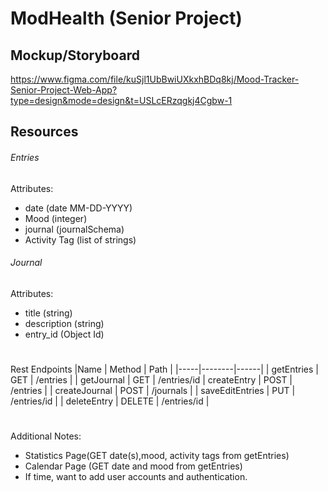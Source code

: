# ModHealth (Senior Project)

## Mockup/Storyboard
https://www.figma.com/file/kuSjl1UbBwiUXkxhBDq8kj/Mood-Tracker-Senior-Project-Web-App?type=design&mode=design&t=USLcERzqgkj4Cgbw-1

## Resources
###### Entries
Attributes:
- date (date MM-DD-YYYY)
- Mood (integer)
- journal (journalSchema)
- Activity Tag (list of strings)

###### Journal
Attributes:
- title (string)
- description (string)
- entry_id (Object Id)
#
Rest Endpoints
|Name | Method | Path |
|-----|--------|------|
| getEntries | GET | /entries |
| getJournal | GET | /entries/id
| createEntry | POST | /entries |
| createJournal | POST | /journals |
| saveEditEntries | PUT | /entries/id |
| deleteEntry | DELETE | /entries/id |

#
Additional Notes:
- Statistics Page(GET date(s),mood, activity tags from getEntries)
- Calendar Page (GET date and mood from getEntries)
- If time, want to add user accounts and authentication. 
